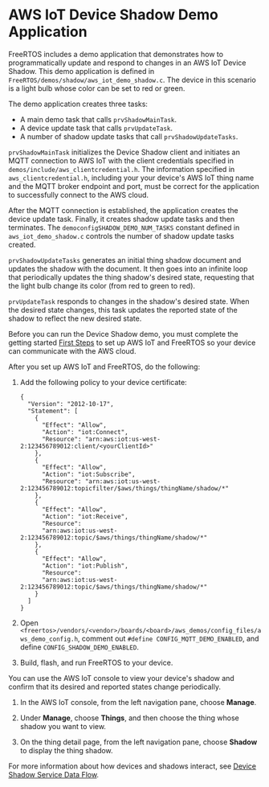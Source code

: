 # AWS IoT Device Shadow Demo Application<a name="shadow-demo"></a>

FreeRTOS includes a demo application that demonstrates how to programmatically update and respond to changes in an AWS IoT Device Shadow\. This demo application is defined in `FreeRTOS/demos/shadow/aws_iot_demo_shadow.c`\. The device in this scenario is a light bulb whose color can be set to red or green\.

The demo application creates three tasks:
+ A main demo task that calls `prvShadowMainTask`\.
+ A device update task that calls `prvUpdateTask`\.
+ A number of shadow update tasks that call `prvShadowUpdateTasks`\.

`prvShadowMainTask` initializes the Device Shadow client and initiates an MQTT connection to AWS IoT with the client credentials specified in `demos/include/aws_clientcredential.h`\. The information specified in `aws_clientcredential.h`, including your your device's AWS IoT thing name and the MQTT broker endpoint and port, must be correct for the application to successfully connect to the AWS cloud\.

After the MQTT connection is established, the application creates the device update task\. Finally, it creates shadow update tasks and then terminates\. The `democonfigSHADOW_DEMO_NUM_TASKS` constant defined in `aws_iot_demo_shadow.c` controls the number of shadow update tasks created\.

`prvShadowUpdateTasks` generates an initial thing shadow document and updates the shadow with the document\. It then goes into an infinite loop that periodically updates the thing shadow's desired state, requesting that the light bulb change its color \(from red to green to red\)\.

`prvUpdateTask` responds to changes in the shadow's desired state\. When the desired state changes, this task updates the reported state of the shadow to reflect the new desired state\.

Before you can run the Device Shadow demo, you must complete the getting started [First Steps](freertos-prereqs.md) to set up AWS IoT and FreeRTOS so your device can communicate with the AWS cloud\.

After you set up AWS IoT and FreeRTOS, do the following:

1. Add the following policy to your device certificate:

   ```
   {
     "Version": "2012-10-17",
     "Statement": [
       {
         "Effect": "Allow",
         "Action": "iot:Connect",
         "Resource": "arn:aws:iot:us-west-2:123456789012:client/<yourClientId>"
       },
       {
         "Effect": "Allow",
         "Action": "iot:Subscribe",
         "Resource": "arn:aws:iot:us-west-2:123456789012:topicfilter/$aws/things/thingName/shadow/*"
       },
       {
         "Effect": "Allow",
         "Action": "iot:Receive",
         "Resource":
         "arn:aws:iot:us-west-2:123456789012:topic/$aws/things/thingName/shadow/*"
       },
       {
         "Effect": "Allow",
         "Action": "iot:Publish",
         "Resource":
         "arn:aws:iot:us-west-2:123456789012:topic/$aws/things/thingName/shadow/*"
       }
     ]
   }
   ```

1.  Open `<freertos>/vendors/<vendor>/boards/<board>/aws_demos/config_files/aws_demo_config.h`, comment out `#define CONFIG_MQTT_DEMO_ENABLED`, and define `CONFIG_SHADOW_DEMO_ENABLED`\.

1. Build, flash, and run FreeRTOS to your device\.

You can use the AWS IoT console to view your device's shadow and confirm that its desired and reported states change periodically\.

1. In the AWS IoT console, from the left navigation pane, choose **Manage**\. 

1. Under **Manage**, choose **Things**, and then choose the thing whose shadow you want to view\.

1. On the thing detail page, from the left navigation pane, choose **Shadow** to display the thing shadow\.

For more information about how devices and shadows interact, see [Device Shadow Service Data Flow](https://docs.aws.amazon.com/iot/latest/developerguide/device-shadow-data-flow.html)\.